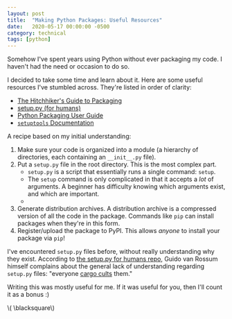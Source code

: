 ```yaml
---
layout: post
title:  "Making Python Packages: Useful Resources"
date:   2020-05-17 00:00:00 -0500
category: technical
tags: [python] 
---
```


Somehow I've spent years using Python without ever packaging my code.
I haven't had the need or occasion to do so.

I decided to take some time and learn about it. 
Here are some useful resources I've stumbled across.
They're listed in order of clarity:

* [The Hitchhiker's Guide to Packaging](https://the-hitchhikers-guide-to-packaging.readthedocs.io/en/latest/quickstart.html)
* [setup.py (for humans)](https://github.com/navdeep-G/setup.py)
* [Python Packaging User Guide](https://packaging.python.org/tutorials/packaging-projects/)
* [`setuptools` Documentation](https://setuptools.readthedocs.io/en/latest/setuptools.html)

A recipe based on my initial understanding:

1. Make sure your code is organized into a module (a hierarchy of directories, each containing an `__init__.py` file).
2. Put a `setup.py` file in the root directory.
   This is the most complex part.
    * `setup.py` is a script that essentially runs a single command: `setup`.
    * The `setup` command is only complicated in that it accepts a _lot_ of arguments.
      A beginner has difficulty knowing which arguments exist, and which are important.
    * 
4. Generate distribution archives. 
   A distribution archive is a compressed version of all the code in the package.
   Commands like `pip` can install packages when they're in this form.
5. Register/upload the package to PyPI.
   This allows _anyone_ to install your package via `pip`!

I've encountered `setup.py` files before, without really understanding why they exist.
According to [the setup.py for humans repo](https://github.com/navdeep-G/setup.py),
Guido van Rossum himself complains about the general lack of understanding regarding `setup.py` files: "everyone [cargo cults](https://en.wikipedia.org/wiki/Cargo_cult) them."

Writing this was mostly useful for me. 
If it was useful for you, then I'll count it as a bonus :)

\\( \blacksquare\\)  


